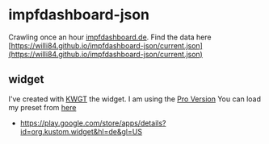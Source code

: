 # impfdashboard-json
Crawling once an hour [impfdashboard.de](https://impfdashboard.de/).
Find the data here [https://willi84.github.io/impfdashboard-json/current.json](https://willi84.github.io/impfdashboard-json/current.json)

## widget
I've created with [KWGT](https://play.google.com/store/apps/details?id=org.kustom.widget&hl=de&gl=US) the widget. I am using the [Pro Version](https://play.google.com/store/apps/details?id=org.kustom.widget.pro&hl=de&gl=US)
You can load my preset from [here](https://github.com/willi84/impfdashboard-json/blob/main/widget/Impfstatus_Widget.kwgt?raw=true) 



* https://play.google.com/store/apps/details?id=org.kustom.widget&hl=de&gl=US
